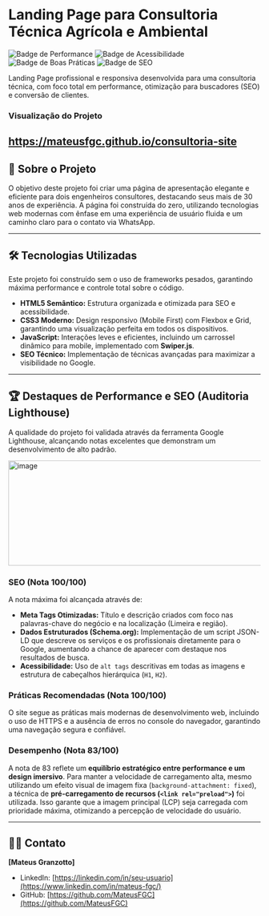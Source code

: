 # Landing Page para Consultoria Técnica Agrícola e Ambiental

![Badge de Performance](https://img.shields.io/badge/Performance-83-orange)
![Badge de Acessibilidade](https://img.shields.io/badge/Acessibilidade-87-orange)
![Badge de Boas Práticas](https://img.shields.io/badge/Práticas_Recomendadas-100-brightgreen)
![Badge de SEO](https://img.shields.io/badge/SEO-100-brightgreen)

Landing Page profissional e responsiva desenvolvida para uma consultoria técnica, com foco total em performance, otimização para buscadores (SEO) e conversão de clientes.

### Visualização do Projeto

https://mateusfgc.github.io/consultoria-site
---

## 🚀 Sobre o Projeto

O objetivo deste projeto foi criar uma página de apresentação elegante e eficiente para dois engenheiros consultores, destacando seus mais de 30 anos de experiência. A página foi construída do zero, utilizando tecnologias web modernas com ênfase em uma experiência de usuário fluida e um caminho claro para o contato via WhatsApp.

---

## 🛠️ Tecnologias Utilizadas

Este projeto foi construído sem o uso de frameworks pesados, garantindo máxima performance e controle total sobre o código.

* **HTML5 Semântico:** Estrutura organizada e otimizada para SEO e acessibilidade.
* **CSS3 Moderno:** Design responsivo (Mobile First) com Flexbox e Grid, garantindo uma visualização perfeita em todos os dispositivos.
* **JavaScript:** Interações leves e eficientes, incluindo um carrossel dinâmico para mobile, implementado com **Swiper.js**.
* **SEO Técnico:** Implementação de técnicas avançadas para maximizar a visibilidade no Google.

---

## 🏆 Destaques de Performance e SEO (Auditoria Lighthouse)

A qualidade do projeto foi validada através da ferramenta Google Lighthouse, alcançando notas excelentes que demonstram um desenvolvimento de alto padrão.

<img width="547" height="210" alt="image" src="https://github.com/user-attachments/assets/59d0c5a2-c961-4215-bf7c-159df1faec47" />




### SEO (Nota 100/100)

A nota máxima foi alcançada através de:
* **Meta Tags Otimizadas:** Título e descrição criados com foco nas palavras-chave do negócio e na localização (Limeira e região).
* **Dados Estruturados (Schema.org):** Implementação de um script JSON-LD que descreve os serviços e os profissionais diretamente para o Google, aumentando a chance de aparecer com destaque nos resultados de busca.
* **Acessibilidade:** Uso de `alt tags` descritivas em todas as imagens e estrutura de cabeçalhos hierárquica (`H1`, `H2`).

### Práticas Recomendadas (Nota 100/100)

O site segue as práticas mais modernas de desenvolvimento web, incluindo o uso de HTTPS e a ausência de erros no console do navegador, garantindo uma navegação segura e confiável.

### Desempenho (Nota 83/100)

A nota de 83 reflete um **equilíbrio estratégico entre performance e um design imersivo**. Para manter a velocidade de carregamento alta, mesmo utilizando um efeito visual de imagem fixa (`background-attachment: fixed`), a técnica de **pré-carregamento de recursos (`<link rel="preload">`)** foi utilizada. Isso garante que a imagem principal (LCP) seja carregada com prioridade máxima, otimizando a percepção de velocidade do usuário.

---

## 👨‍💻 Contato

**[Mateus Granzotto]**

* LinkedIn: [https://linkedin.com/in/seu-usuario](https://www.linkedin.com/in/mateus-fgc/)
* GitHub: [https://github.com/MateusFGC](https://github.com/MateusFGC)

